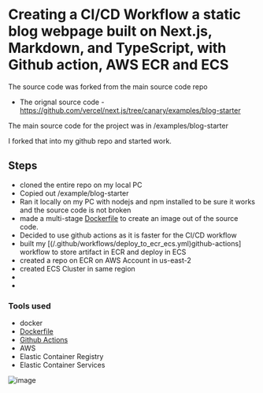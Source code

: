# Creating a CI/CD Workflow a static blog webpage built on Next.js, Markdown, and TypeScript, with Github action, AWS ECR and ECS


The source code was forked from the main source code repo 
- The orignal source code - https://github.com/vercel/next.js/tree/canary/examples/blog-starter

The main source code for the project was in /examples/blog-starter

I forked that into my github repo and started work.

## Steps
- cloned the entire repo on my local PC
- Copied out /example/blog-starter
- Ran it locally on my PC with nodejs and npm installed to be sure it works and the source code is not broken
- made a multi-stage  [Dockerfile](./Dockerfile) to create an image out of the source code.
- Decided to use github actions as it is faster for the CI/CD workflow
- built my [(/.github/workflows/deploy_to_ecr_ecs.yml)github-actions] workflow to store artifact in ECR and deploy in ECS
- created a repo on ECR on AWS Account in us-east-2
- created ECS Cluster in same region
-  
- 



### Tools used

- docker
- [Dockerfile](./Dockerfile)
- [Github Actions](/.github/workflows/deploy_to_ecr_ecs.yml)
- AWS
- Elastic Container Registry
- Elastic Container Services

![image](https://user-images.githubusercontent.com/20236706/206466705-678b9199-d6b7-466e-a788-5511262247aa.png)
